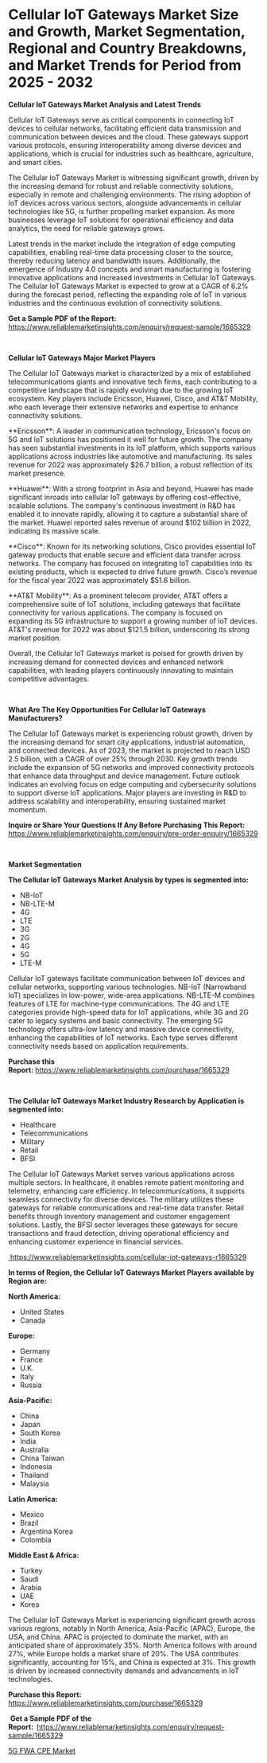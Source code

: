 <p><h1>Cellular IoT Gateways Market Size and Growth, Market Segmentation, Regional and Country Breakdowns, and Market Trends for Period from 2025 -  2032</h1></p><p><strong>Cellular IoT Gateways Market Analysis and Latest Trends</strong></p>
<p><p>Cellular IoT Gateways serve as critical components in connecting IoT devices to cellular networks, facilitating efficient data transmission and communication between devices and the cloud. These gateways support various protocols, ensuring interoperability among diverse devices and applications, which is crucial for industries such as healthcare, agriculture, and smart cities.</p><p>The Cellular IoT Gateways Market is witnessing significant growth, driven by the increasing demand for robust and reliable connectivity solutions, especially in remote and challenging environments. The rising adoption of IoT devices across various sectors, alongside advancements in cellular technologies like 5G, is further propelling market expansion. As more businesses leverage IoT solutions for operational efficiency and data analytics, the need for reliable gateways grows.</p><p>Latest trends in the market include the integration of edge computing capabilities, enabling real-time data processing closer to the source, thereby reducing latency and bandwidth issues. Additionally, the emergence of Industry 4.0 concepts and smart manufacturing is fostering innovative applications and increased investments in Cellular IoT Gateways. The Cellular IoT Gateways Market is expected to grow at a CAGR of 6.2% during the forecast period, reflecting the expanding role of IoT in various industries and the continuous evolution of connectivity solutions.</p></p>
<p><strong>Get a Sample PDF of the Report:&nbsp;</strong> <a href="https://www.reliablemarketinsights.com/enquiry/request-sample/1665329?utm_campaign=2207&utm_medium=2&utm_source=Github&utm_content=ia&utm_term=08042025&utm_id=cellular-iot-gateways">https://www.reliablemarketinsights.com/enquiry/request-sample/1665329</a></p>
<p>&nbsp;</p>
<p><strong>Cellular IoT Gateways Major Market Players</strong></p>
<p><p>The Cellular IoT Gateways market is characterized by a mix of established telecommunications giants and innovative tech firms, each contributing to a competitive landscape that is rapidly evolving due to the growing IoT ecosystem. Key players include Ericsson, Huawei, Cisco, and AT&T Mobility, who each leverage their extensive networks and expertise to enhance connectivity solutions.</p><p>**Ericsson**: A leader in communication technology, Ericsson's focus on 5G and IoT solutions has positioned it well for future growth. The company has seen substantial investments in its IoT platform, which supports various applications across industries like automotive and manufacturing. Its sales revenue for 2022 was approximately $26.7 billion, a robust reflection of its market presence.</p><p>**Huawei**: With a strong footprint in Asia and beyond, Huawei has made significant inroads into cellular IoT gateways by offering cost-effective, scalable solutions. The company's continuous investment in R&D has enabled it to innovate rapidly, allowing it to capture a substantial share of the market. Huawei reported sales revenue of around $102 billion in 2022, indicating its massive scale.</p><p>**Cisco**: Known for its networking solutions, Cisco provides essential IoT gateway products that enable secure and efficient data transfer across networks. The company has focused on integrating IoT capabilities into its existing products, which is expected to drive future growth. Cisco’s revenue for the fiscal year 2022 was approximately $51.6 billion.</p><p>**AT&T Mobility**: As a prominent telecom provider, AT&T offers a comprehensive suite of IoT solutions, including gateways that facilitate connectivity for various applications. The company is focused on expanding its 5G infrastructure to support a growing number of IoT devices. AT&T's revenue for 2022 was about $121.5 billion, underscoring its strong market position.</p><p>Overall, the Cellular IoT Gateways market is poised for growth driven by increasing demand for connected devices and enhanced network capabilities, with leading players continuously innovating to maintain competitive advantages.</p></p>
<p>&nbsp;</p>
<p><strong>What Are The Key Opportunities For Cellular IoT Gateways Manufacturers?</strong></p>
<p><p>The Cellular IoT Gateways market is experiencing robust growth, driven by the increasing demand for smart city applications, industrial automation, and connected devices. As of 2023, the market is projected to reach USD 2.5 billion, with a CAGR of over 25% through 2030. Key growth trends include the expansion of 5G networks and improved connectivity protocols that enhance data throughput and device management. Future outlook indicates an evolving focus on edge computing and cybersecurity solutions to support diverse IoT applications. Major players are investing in R&D to address scalability and interoperability, ensuring sustained market momentum.</p></p>
<p><strong>Inquire or Share Your Questions If Any Before Purchasing This Report:</strong> <a href="https://www.reliablemarketinsights.com/enquiry/pre-order-enquiry/1665329?utm_campaign=2207&utm_medium=2&utm_source=Github&utm_content=ia&utm_term=08042025&utm_id=cellular-iot-gateways">https://www.reliablemarketinsights.com/enquiry/pre-order-enquiry/1665329</a></p>
<p>&nbsp;</p>
<p><strong>Market Segmentation</strong></p>
<p><strong>The Cellular IoT Gateways Market Analysis by types is segmented into:</strong></p>
<p><ul><li>NB-IoT</li><li>NB-LTE-M</li><li>4G</li><li>LTE</li><li>3G</li><li>2G</li><li>4G</li><li>5G</li><li>LTE-M</li></ul></p>
<p><p>Cellular IoT gateways facilitate communication between IoT devices and cellular networks, supporting various technologies. NB-IoT (Narrowband IoT) specializes in low-power, wide-area applications. NB-LTE-M combines features of LTE for machine-type communications. The 4G and LTE categories provide high-speed data for IoT applications, while 3G and 2G cater to legacy systems and basic connectivity. The emerging 5G technology offers ultra-low latency and massive device connectivity, enhancing the capabilities of IoT networks. Each type serves different connectivity needs based on application requirements.</p></p>
<p><strong>Purchase this Report:&nbsp;</strong><a href="https://www.reliablemarketinsights.com/purchase/1665329?utm_campaign=2207&utm_medium=2&utm_source=Github&utm_content=ia&utm_term=08042025&utm_id=cellular-iot-gateways">https://www.reliablemarketinsights.com/purchase/1665329</a></p>
<p>&nbsp;</p>
<p><strong>The Cellular IoT Gateways Market Industry Research by Application is segmented into:</strong></p>
<p><ul><li>Healthcare</li><li>Telecommunications</li><li>Military</li><li>Retail</li><li>BFSI</li></ul></p>
<p><p>The Cellular IoT Gateways Market serves various applications across multiple sectors. In healthcare, it enables remote patient monitoring and telemetry, enhancing care efficiency. In telecommunications, it supports seamless connectivity for diverse devices. The military utilizes these gateways for reliable communications and real-time data transfer. Retail benefits through inventory management and customer engagement solutions. Lastly, the BFSI sector leverages these gateways for secure transactions and fraud detection, driving operational efficiency and enhancing customer experience in financial services.</p></p>
<p><a href="https://www.reliablemarketinsights.com/cellular-iot-gateways-r1665329?utm_campaign=2207&utm_medium=2&utm_source=Github&utm_content=ia&utm_term=08042025&utm_id=cellular-iot-gateways">&nbsp;https://www.reliablemarketinsights.com/cellular-iot-gateways-r1665329</a></p>
<p><strong>In terms of Region, the Cellular IoT Gateways Market Players available by Region are:</strong></p>
<p>
    <p> <strong> North America: </strong>
        <ul>
            <li>United States</li>
            <li>Canada</li>
        </ul>
        </p> 
    <p> <strong> Europe: </strong>
        <ul>
            <li>Germany</li>
            <li>France</li>
            <li>U.K.</li>
            <li>Italy</li>
            <li>Russia</li>
        </ul>
        </p> 
    <p> <strong> Asia-Pacific: </strong>
        <ul>
            <li>China</li>
            <li>Japan</li>
            <li>South Korea</li>
            <li>India</li>
            <li>Australia</li>
            <li>China Taiwan</li>
            <li>Indonesia</li>
            <li>Thailand</li>
            <li>Malaysia</li>
        </ul>
        </p> 
    <p> <strong> Latin America: </strong>
        <ul>
            <li>Mexico</li>
            <li>Brazil</li>
            <li>Argentina Korea</li>
            <li>Colombia</li>
        </ul>
        </p> 
    <p> <strong> Middle East & Africa: </strong>
        <ul>
            <li>Turkey</li>
            <li>Saudi</li>
            <li>Arabia</li>
            <li>UAE</li>
            <li>Korea</li>
        </ul>
    </p>
    </p>
<p><p>The Cellular IoT Gateways Market is experiencing significant growth across various regions, notably in North America, Asia-Pacific (APAC), Europe, the USA, and China. APAC is projected to dominate the market, with an anticipated share of approximately 35%. North America follows with around 27%, while Europe holds a market share of 20%. The USA contributes significantly, accounting for 15%, and China is expected at 3%. This growth is driven by increased connectivity demands and advancements in IoT technologies.</p></p>
<p><strong>Purchase this Report: </strong><a href="https://www.reliablemarketinsights.com/purchase/1665329?utm_campaign=2207&utm_medium=2&utm_source=Github&utm_content=ia&utm_term=08042025&utm_id=cellular-iot-gateways">https://www.reliablemarketinsights.com/purchase/1665329</a></p>
<p>&nbsp;<strong>Get a Sample PDF of the Report:&nbsp;&nbsp;</strong><a href="https://www.reliablemarketinsights.com/enquiry/request-sample/1665329?utm_campaign=2207&utm_medium=2&utm_source=Github&utm_content=ia&utm_term=08042025&utm_id=cellular-iot-gateways">https://www.reliablemarketinsights.com/enquiry/request-sample/1665329</a></p>
<p><strong></strong></p>
<p><p><a href="https://github.com/petbigbeepjn/Market-Research-Report-List-2/blob/main/5g-fwa-cpe-market.md?utm_campaign=2207&utm_medium=2&utm_source=Github&utm_content=ia&utm_term=08042025&utm_id=cellular-iot-gateways">5G FWA CPE Market</a></p></p>